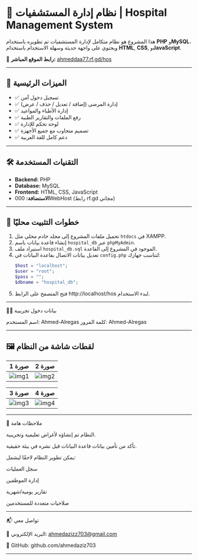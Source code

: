 # 🏥 نظام إدارة المستشفيات | Hospital Management System

هذا المشروع هو نظام متكامل لإدارة المستشفيات تم تطويره باستخدام **PHP** و**MySQL**، ويحتوي على واجهة حديثة وسهلة الاستخدام باستخدام **HTML**, **CSS**, و**JavaScript**.

🔗 **رابط الموقع المباشر:** [ahmeddaa77.rf.gd/hos](https://ahmeddaa77.rf.gd/hos)

---

## 📌 الميزات الرئيسية

- ✅ تسجيل دخول آمن
- ✅ إدارة المرضى (إضافة / تعديل / حذف / عرض)
- ✅ إدارة الأطباء والمواعيد
- ✅ رفع الملفات والتقارير الطبية
- ✅ لوحة تحكم للإدارة
- ✅ تصميم متجاوب مع جميع الأجهزة
- ✅ دعم كامل للغة العربية

---

## 🛠️ التقنيات المستخدمة

- **Backend:** PHP
- **Database:** MySQL
- **Frontend:** HTML, CSS, JavaScript
- **الاستضافة:** 000WebHost (رابط rf.gd مجاني)

---

## 🚀 خطوات التثبيت محليًا

1. تحميل ملفات المشروع إلى مجلد خادم محلي مثل `htdocs` في XAMPP.
2. إنشاء قاعدة بيانات باسم `hospital_db` عبر `phpMyAdmin`.
3. استيراد ملف `hospital_db.sql` الموجود في المشروع إلى القاعدة.
4. تعديل بيانات الاتصال بقاعدة البيانات في `config.php` لتناسب جهازك:
   ```php
   $host = "localhost";
   $user = "root";
   $pass = "";
   $dbname = "hospital_db";

5. فتح المتصفح على الرابط http://localhost/hos لبدء الاستخدام.

---

👨‍⚕️ بيانات دخول تجريبية

اسم المستخدم: Ahmed-Alregas
كلمة المرور: Ahmed-Alregas


---

## 🖼️ لقطات شاشة من النظام

| صورة 1 | صورة 2 |
|--------|--------|
| ![img1](https://i.postimg.cc/K8wSnnHp/image.png) | ![img2](https://i.postimg.cc/V6whR4Bg/image.png) |

| صورة 3 | صورة 4 |
|--------|--------|
| ![img3](https://i.postimg.cc/SxXHNnx6/image.png) | ![img4](https://i.postimg.cc/JtsYnFMr/image.png) |
---

📝 ملاحظات هامة

النظام تم إنشاؤه لأغراض تعليمية وتجريبية.

تأكد من تأمين بيانات قاعدة البيانات قبل نشره في بيئة حقيقية.

يمكن تطوير النظام لاحقًا ليشمل:

سجل العمليات

إدارة الموظفين

تقارير يومية/شهرية

صلاحيات متعددة للمستخدمين

---

📬 تواصل معي

📧 البريد الإلكتروني: ahmedazizz703@gmail.com 

💼 GitHub: github.com/ahmedaziz703

---
